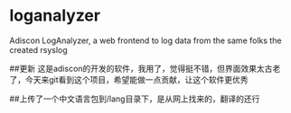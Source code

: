 # loganalyzer
Adiscon LogAnalyzer, a web frontend to log data from the same folks the created rsyslog


##更新
这是adiscon的开发的软件，我用了，觉得挺不错，但界面效果太古老了，今天来git看到这个项目，希望能做一点贡献，让这个软件更优秀

##上传了一个中文语言包到/lang目录下，是从网上找来的，翻译的还行
